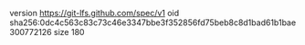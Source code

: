version https://git-lfs.github.com/spec/v1
oid sha256:0dc4c563c83c73c46e3347bbe3f352856fd75beb8c8d1bad61b1bae300772126
size 180

